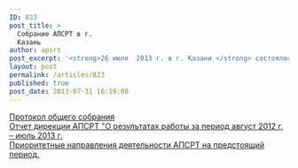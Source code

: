 ```yaml
---
ID: 823
post_title: >
  Cобрание АПСРТ в г.
  Казань
author: apsrt
post_excerpt: '<strong>26 июля  2013 г. в г. Казани </strong> состоялось общее годовое собрание организаций-членов АПСРТ. Собрание прошло при поддержке ОАО Судоходная компания «Татфлот».'
layout: post
permalink: /articles/823
published: true
post_date: 2013-07-31 16:19:00
---
```

<a href="http://www.apsrt.ru/docs/ty20.doc"><span style="text-decoration:underline;"> Протокол общего собрания </span></a><br />
 <a href="http://www.apsrt.ru/docs/ty21.doc"><span style="text-decoration:underline;"> Отчет дирекции АПСРТ &quot;О результатах работы за период август 2012 г. – июль 2013 г.</span></a><br />
 <a href="http://www.apsrt.ru/docs/ty22.doc"><span style="text-decoration:underline;"> Приоритетные направления деятельности АПСРТ на предстоящий период.</span></a>